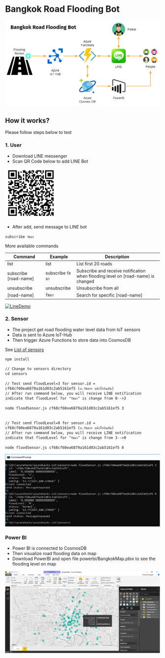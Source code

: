 # Bangkok Road Flooding Bot #

![Diagram](https://github.com/ninetu/azurehacks-iot-bangkok-roadflooding-bot/raw/master/assets/diagram.png "Diagram")

## How it works? ##

Please follow steps below to test

### 1. User ###

* Download LINE messenger
* Scan QR Code below to add LINE Bot

![LineQR](https://github.com/ninetu/azurehacks-iot-bangkok-roadflooding-bot/raw/master/assets/line-qr.png "LineQR")

* After add, send message to LINE bot

`
subscribe รัชดา
`

More available commands

Command| Example | Description
--- | --- | ---
list | list | List first 20 roads
subscribe [road-name] | subscribe รัชดา     | Subscribe and receive notification when flooding level on [road-name] is changed
unsubscribe | unsubscribe | Unsubscribe from all
[road-name] | รัชดา | Search for specific [road-name]

[![LineDemo](http://img.youtube.com/vi/ZOic6ufZcuc/0.jpg)](https://youtu.be/ZOic6ufZcuc)


### 2. Sensor ###

* The project get road flooding water level data from IoT sensors
* Data is sent to Azure IoT-Hub
* Then trigger Azure Functions to store data into CosmosDB

See [List of sensors](SENSORS.md)


```javascript
npm install
```

```
// Change to sensors directory
cd sensors

// Test send floodLevel=3 for sensor.id = cf68cf60ea6879a161d03c2ab5161ef5 (ถ.รัชดาฯ หน้าโรบินสัน)
// After run command below, you will receive LINE notification indicate that floodLevel for "รัชดา" is change from 0-->3

node floodSensor.js cf68cf60ea6879a161d03c2ab5161ef5 3


// Test send floodLevel=0 for sensor.id = cf68cf60ea6879a161d03c2ab5161ef5 (ถ.รัชดาฯ หน้าโรบินสัน)
// After run command below, you will receive LINE notification indicate that floodLevel for "รัชดา" is change from 3-->0

node floodSensor.js cf68cf60ea6879a161d03c2ab5161ef5 0
```

![Cmd](https://github.com/ninetu/azurehacks-iot-bangkok-roadflooding-bot/raw/master/assets/cmd.png "Cmd")



### Power BI ###

* Power BI is connected to CosmosDB
* Then visualize road flooding data on map
* Download PowerBI and open file powerbi/BangkokMap.pbix to see the flooding level on map

![PowerBI](https://github.com/ninetu/azurehacks-iot-bangkok-roadflooding-bot/raw/master/assets/powerbi.png "Power BI")
